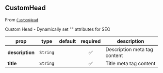 
## CustomHead

From [`CustomHead`](CustomHead)

Custom Head -
Dynamically set "<head>" attributes for SEO

prop | type | default | required | description
---- | :----: | :-------: | :--------: | -----------
**description** | `String` |  | :white_check_mark: | Description meta tag content
**title** | `String` |  | :white_check_mark: | Title meta tag content



